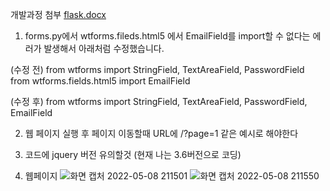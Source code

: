 개발과정 첨부
[flask.docx](https://github.com/JangDeukchun/Python/files/8646946/flask.docx)

1. forms.py에서 wtforms.fileds.html5 에서 EmailField를 import할 수 없다는 에러가 발생해서 아래처럼 수정했습니다.

(수정 전)
from wtforms import StringField, TextAreaField, PasswordField
from wtforms.fields.html5 import EmailField

(수정 후)
from wtforms import StringField, TextAreaField, PasswordField, EmailField

2. 웹 페이지 실행 후 페이지 이동할때 URL에 /?page=1 같은 예시로 해야한다

3. 코드에 jquery 버전 유의할것 (현재 나는 3.6버전으로 코딩)

4. 웹페이지 ![화면 캡처 2022-05-08 211501](https://user-images.githubusercontent.com/85157729/167295709-5b9d36e9-fd06-4b3f-82dd-ec3ba486a2fa.png)
![화면 캡처 2022-05-08 211550](https://user-images.githubusercontent.com/85157729/167295710-61b7d90c-ccdf-4b7f-a611-6c63e2740f6e.png)
